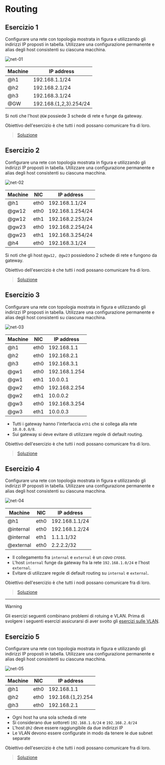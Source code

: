 # Routing

## Esercizio 1

Configurare una rete con topologia mostrata in figura e utilizzando gli indirizzi IP proposti in tabella. Utilizzare una configurazione permanente e alias degli host consistenti su ciascuna macchina.

![net-01](./images/network-01.png)

| Machine | IP address |
|---------|------------|
|@h1|192.168.1.1/24|
|@h2|192.168.2.1/24|
|@h3|192.168.3.1/24|
|@GW|192.168.{1,2,3}.254/24|

Si noti che l'host `@GW` possiede 3 schede di rete e funge da gateway.

Obiettivo dell'esercizio è che tutti i nodi possano comunicare fra di loro.

> [Soluzione](./exercise-01.md)

## Esercizio 2

Configurare una rete con topologia mostrata in figura e utilizzando gli indirizzi IP proposti in tabella. Utilizzare una configurazione permanente e alias degli host consistenti su ciascuna macchina.

![net-02](./images/network-02.png)

| Machine | NIC | IP address |
|---------|-----|------------|
|@h1|eth0|192.168.1.1/24|
|@gw12|eth0|192.168.1.254/24|
|@gw12|eth1|192.168.2.253/24|
|@gw23|eth0|192.168.2.254/24|
|@gw23|eth1|192.168.3.254/24|
|@h4|eth0|192.168.3.1/24|

Si noti che gli host `@gw12, @gw23` possiedono 2 schede di rete e fungono da gateway.

Obiettivo dell'esercizio è che tutti i nodi possano comunicare fra di loro.

> [Soluzione](./exercise-02.md)

## Esercizio 3

Configurare una rete con topologia mostrata in figura e utilizzando gli indirizzi IP proposti in tabella. Utilizzare una configurazione permanente e alias degli host consistenti su ciascuna macchina.

![net-03](./images/network-03.png)

| Machine | NIC | IP address |
|---------|-----|------------|
|@h1|eth0|192.168.1.1|
|@h2|eth0|192.168.2.1|
|@h3|eth0|192.168.3.1|
|@gw1|eth0|192.168.1.254|
|@gw1|eth1|10.0.0.1|
|@gw2|eth0|192.168.2.254|
|@gw2|eth1|10.0.0.2|
|@gw3|eth0|192.168.3.254|
|@gw3|eth1|10.0.0.3|

* Tutti i gateway hanno l'interfaccia `eth1` che si collega alla rete `10.0.0.0/8`.
* Sui gateway si deve evitare di utilizzare regole di default routing.

Obiettivo dell'esercizio è che tutti i nodi possano comunicare fra di loro.

> [Soluzione](./exercise-03.md)

## Esercizio 4

Configurare una rete con topologia mostrata in figura e utilizzando gli indirizzi IP proposti in tabella. Utilizzare una configurazione permanente e alias degli host consistenti su ciascuna macchina.

![net-04](./images/network-04.png)

| Machine | NIC | IP address |
|---------|-----|------------|
|@h1|eth0|192.168.1.1/24|
|@internal|eth0|192.168.1.2/24|
|@internal|eth1|1.1.1.1/32|
|@external|eth0|2.2.2.2/32|

* Il collegamento fra `internal` e `external` è un *cavo cross*.
* L'host `internal` funge da gateway fra la rete `192.168.1.0/24` e l'host `external`.
* Evitare di utilizzare regole di default routing su `internal` e `external`.

Obiettivo dell'esercizio è che tutti i nodi possano comunicare fra di loro.

> [Soluzione](./exercise-04.md)

---

>[!WARNING]
> Gli esercizi seguenti combinano problemi di rotuing e VLAN. Prima di svolgere i seguenti esercizi assicurarsi di aver svolto gli [esercizi sulle VLAN](../chapter-02/).

## Esercizio 5

Configurare una rete con topologia mostrata in figura e utilizzando gli indirizzi IP proposti in tabella. Utilizzare una configurazione permanente e alias degli host consistenti su ciascuna macchina.

![net-05](./images/network-05.png)

| Machine | NIC | IP address |
|---------|-----|------------|
|@h1|eth0|192.168.1.1|
|@h2|eth0|192.168.{1,2}.254|
|@h3|eth0|192.168.2.1|

* Ogni host ha una sola scheda di rete
* Si considerano due sottoreti `192.168.1.0/24` e `192.168.2.0/24`
* L'host `@h2` deve essere raggiungibile da due indirizzi IP
* Le VLAN devono essere configurate in modo da tenere le due subnet separate

Obiettivo dell'esercizio è che tutti i nodi possano comunicare fra di loro.

> [Soluzione](./exercise-05.md)
